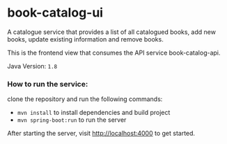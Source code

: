 # book-catalog-ui
 A catalogue service that provides a list of all catalogued books, add new books, update existing information and remove books.

This is the frontend view that consumes the API service book-catalog-api.

Java Version: `1.8`

### How to run the service:

 clone the repository and run the following commands:
- `mvn install` to install dependencies and build project
- `mvn spring-boot:run` to run the server
 
After starting the server, visit [http://localhost:4000](http://localhost:4000) to get started.
